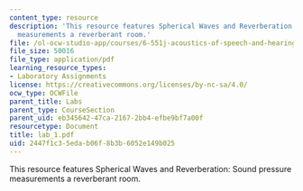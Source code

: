 ```yaml
---
content_type: resource
description: 'This resource features Spherical Waves and Reverberation: Sound pressure
  measurements a reverberant room.'
file: /ol-ocw-studio-app/courses/6-551j-acoustics-of-speech-and-hearing-fall-2004/2447f1c35edab06f8b3b6052e149b025_lab_1.pdf
file_size: 50016
file_type: application/pdf
learning_resource_types:
- Laboratory Assignments
license: https://creativecommons.org/licenses/by-nc-sa/4.0/
ocw_type: OCWFile
parent_title: Labs
parent_type: CourseSection
parent_uid: eb345642-47ca-2167-2bb4-efbe9bf7a00f
resourcetype: Document
title: lab_1.pdf
uid: 2447f1c3-5eda-b06f-8b3b-6052e149b025
---
```

This resource features Spherical Waves and Reverberation: Sound pressure measurements a reverberant room.